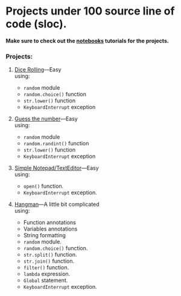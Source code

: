 # Projects under 100 source line of code (sloc).
**Make sure to check out the [notebooks](http://jupyter.org/install) tutorials for the projects.**
### Projects:
1. [Dice Rolling](/under-100/dice)––Easy<br>
    using:
    - `random` module
    - `random.choice()` function
    - `str.lower()` function
    - `KeyboardInterrupt` exception

2. [Guess the number](/under-100/guess-the-number)––Easy <br>
    using:
    - `random` module
    - `random.randint()` function
    - `str.lower()` function
    - `KeyboardInterrupt` exception

3. [Simple Notepad/TextEditor](/under-100/notepad)––Easy <br>
    using:
    - `open()` function.
    - `KeyboardInterrupt` exception.

4. [Hangman](/under-100/hangman)––A little bit complicated<br>
    using:
    - Function annotations
    - Variables annotations
    - String formatting
    - `random` module.
    - `random.choice()` function.
    - `str.split()` function.
    - `str.join()` function.
    - `filter()` function.
    - `lambda` expression.
    - `Global` statement.
    - `KeyboardInterrupt` exception.
